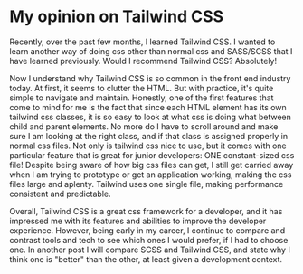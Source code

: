 # My opinion on Tailwind CSS

Recently, over the past few months, I learned Tailwind CSS. I wanted to learn another way of doing css other than normal css and SASS/SCSS that I have learned previously. Would I recommend Tailwind CSS? Absolutely!

Now I understand why Tailwind CSS is so common in the front end industry today. At first, it seems to clutter the HTML. But with practice, it's quite simple to navigate and maintain. Honestly, one of the first features that come to mind for me is the fact that since each HTML element has its own tailwind css classes, it is so easy to look at what css is doing what between child and parent elements. No more do I have to scroll around and make sure I am looking at the right class, and if that class is assigned properly in normal css files. Not only is tailwind css nice to use, but it comes with one particular feature that is great for junior developers: ONE constant-sized css file! Despite being aware of how big css files can get, I still get carried away when I am trying to prototype or get an application working, making the css files large and aplenty. Tailwind uses one single file, making performance consistent and predictable. 

Overall, Tailwind CSS is a great css framework for a developer, and it has impressed me with its features and abilities to improve the developer experience. However, being early in my career, I continue to compare and contrast tools and tech to see which ones I would prefer, if I had to choose one. In another post I will compare SCSS and Tailwind CSS, and state why I think one is "better" than the other, at least given a development context.
